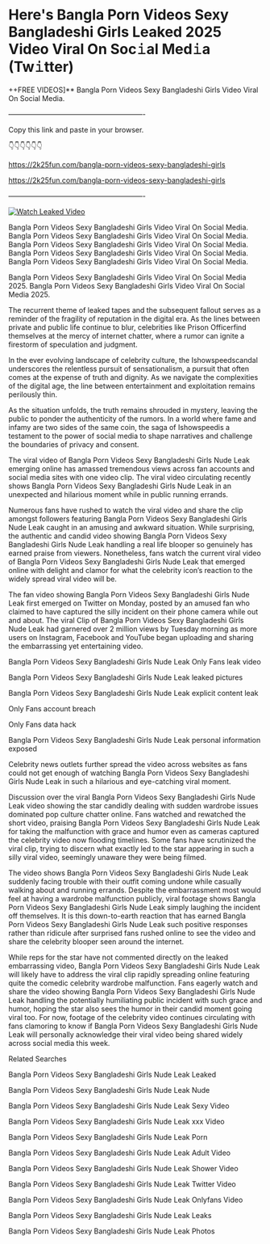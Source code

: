 # Here's Bangla Porn Videos Sexy Bangladeshi Girls Leaked 2025 Video Viral On Soc𝚒al Med𝚒a (Tw𝚒tter)

++FREE VIDEOS]** Bangla Porn Videos Sexy Bangladeshi Girls Video Viral On Social Media.

———————————————————-

Copy this link and paste in your browser.

👇👇👇👇👇👇

https://2k25fun.com/bangla-porn-videos-sexy-bangladeshi-girls

https://2k25fun.com/bangla-porn-videos-sexy-bangladeshi-girls

———————————————————-

[![Watch Leaked Video](https://miro.medium.com/v2/resize:fit:828/format:webp/1*cilzJN44JGOrTw9NJCrNHA.gif "Watch Leaked Video")](https://2k25fun.com/bangla-porn-videos-sexy-bangladeshi-girls)

Bangla Porn Videos Sexy Bangladeshi Girls Video Viral On Social Media. Bangla Porn Videos Sexy Bangladeshi Girls Video Viral On Social Media. Bangla Porn Videos Sexy Bangladeshi Girls Video Viral On Social Media. Bangla Porn Videos Sexy Bangladeshi Girls Video Viral On Social Media. Bangla Porn Videos Sexy Bangladeshi Girls Video Viral On Social Media.

Bangla Porn Videos Sexy Bangladeshi Girls Video Viral On Social Media 2025. Bangla Porn Videos Sexy Bangladeshi Girls Video Viral On Social Media 2025.

The recurrent theme of leaked tapes and the subsequent fallout serves as a reminder of the fragility of reputation in the digital era. As the lines between private and public life continue to blur, celebrities like Prison Officerfind themselves at the mercy of internet chatter, where a rumor can ignite a firestorm of speculation and judgment.

In the ever evolving landscape of celebrity culture, the Ishowspeedscandal underscores the relentless pursuit of sensationalism, a pursuit that often comes at the expense of truth and dignity. As we navigate the complexities of the digital age, the line between entertainment and exploitation remains perilously thin.

As the situation unfolds, the truth remains shrouded in mystery, leaving the public to ponder the authenticity of the rumors. In a world where fame and infamy are two sides of the same coin, the saga of Ishowspeedis a testament to the power of social media to shape narratives and challenge the boundaries of privacy and consent.

The viral video of Bangla Porn Videos Sexy Bangladeshi Girls Nude Leak emerging online has amassed tremendous views across fan accounts and social media sites with one video clip. The viral video circulating recently shows Bangla Porn Videos Sexy Bangladeshi Girls Nude Leak in an unexpected and hilarious moment while in public running errands.

Numerous fans have rushed to watch the viral video and share the clip amongst followers featuring Bangla Porn Videos Sexy Bangladeshi Girls Nude Leak caught in an amusing and awkward situation. While surprising, the authentic and candid video showing Bangla Porn Videos Sexy Bangladeshi Girls Nude Leak handling a real life blooper so genuinely has earned praise from viewers. Nonetheless, fans watch the current viral video of Bangla Porn Videos Sexy Bangladeshi Girls Nude Leak that emerged online with delight and clamor for what the celebrity icon’s reaction to the widely spread viral video will be.

The fan video showing Bangla Porn Videos Sexy Bangladeshi Girls Nude Leak first emerged on Twitter on Monday, posted by an amused fan who claimed to have captured the silly incident on their phone camera while out and about. The viral Clip of Bangla Porn Videos Sexy Bangladeshi Girls Nude Leak had garnered over 2 million views by Tuesday morning as more users on Instagram, Facebook and YouTube began uploading and sharing the embarrassing yet entertaining video.

Bangla Porn Videos Sexy Bangladeshi Girls Nude Leak Only Fans leak video

Bangla Porn Videos Sexy Bangladeshi Girls Nude Leak leaked pictures

Bangla Porn Videos Sexy Bangladeshi Girls Nude Leak explicit content leak

Only Fans account breach

Only Fans data hack

Bangla Porn Videos Sexy Bangladeshi Girls Nude Leak personal information exposed

Celebrity news outlets further spread the video across websites as fans could not get enough of watching Bangla Porn Videos Sexy Bangladeshi Girls Nude Leak in such a hilarious and eye-catching viral moment.

Discussion over the viral Bangla Porn Videos Sexy Bangladeshi Girls Nude Leak video showing the star candidly dealing with sudden wardrobe issues dominated pop culture chatter online. Fans watched and rewatched the short video, praising Bangla Porn Videos Sexy Bangladeshi Girls Nude Leak for taking the malfunction with grace and humor even as cameras captured the celebrity video now flooding timelines. Some fans have scrutinized the viral clip, trying to discern what exactly led to the star appearing in such a silly viral video, seemingly unaware they were being filmed.

The video shows Bangla Porn Videos Sexy Bangladeshi Girls Nude Leak suddenly facing trouble with their outfit coming undone while casually walking about and running errands. Despite the embarrassment most would feel at having a wardrobe malfunction publicly, viral footage shows Bangla Porn Videos Sexy Bangladeshi Girls Nude Leak simply laughing the incident off themselves. It is this down-to-earth reaction that has earned Bangla Porn Videos Sexy Bangladeshi Girls Nude Leak such positive responses rather than ridicule after surprised fans rushed online to see the video and share the celebrity blooper seen around the internet.

While reps for the star have not commented directly on the leaked embarrassing video, Bangla Porn Videos Sexy Bangladeshi Girls Nude Leak will likely have to address the viral clip rapidly spreading online featuring quite the comedic celebrity wardrobe malfunction. Fans eagerly watch and share the video showing Bangla Porn Videos Sexy Bangladeshi Girls Nude Leak handling the potentially humiliating public incident with such grace and humor, hoping the star also sees the humor in their candid moment going viral too. For now, footage of the celebrity video continues circulating with fans clamoring to know if Bangla Porn Videos Sexy Bangladeshi Girls Nude Leak will personally acknowledge their viral video being shared widely across social media this week.

Related Searches

Bangla Porn Videos Sexy Bangladeshi Girls Nude Leak Leaked

Bangla Porn Videos Sexy Bangladeshi Girls Nude Leak Nude

Bangla Porn Videos Sexy Bangladeshi Girls Nude Leak Sexy Video

Bangla Porn Videos Sexy Bangladeshi Girls Nude Leak xxx Video

Bangla Porn Videos Sexy Bangladeshi Girls Nude Leak Porn

Bangla Porn Videos Sexy Bangladeshi Girls Nude Leak Adult Video

Bangla Porn Videos Sexy Bangladeshi Girls Nude Leak Shower Video

Bangla Porn Videos Sexy Bangladeshi Girls Nude Leak Twitter Video

Bangla Porn Videos Sexy Bangladeshi Girls Nude Leak Onlyfans Video

Bangla Porn Videos Sexy Bangladeshi Girls Nude Leak Leaks

Bangla Porn Videos Sexy Bangladeshi Girls Nude Leak Photos
